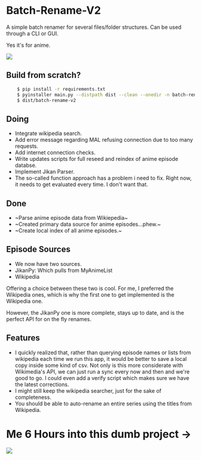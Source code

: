 # Batch-Rename-V2

A simple batch renamer for several files/folder structures. Can be used through a CLI or GUI.

Yes it's for anime.

<img src="https://www.pngkit.com/png/detail/294-2943980_7639058-thumbs-up-anime-meme.png">


## Build from scratch?
```bash
    $ pip install -r requirements.txt
    $ pyinstaller main.py --distpath dist --clean --onedir -n batch-rename-v2
    $ dist/batch-rename-v2
```


## Doing
- Integrate wikipedia search.
- Add error message regarding MAL refusing connection due to too many requests.
- Add internet connection checks.
- Write updates scripts for full reseed and reindex of anime episode databse.
- Implement Jikan Parser.
- The so-called function approach has a problem i need to fix. Right now, it needs to get evaluated every time. I don't want that.

## Done
- ~Parse anime episode data from Wikiepedia~
- ~Created primary data source for anime episodes...phew.~
- ~Create local index of all anime episodes.~

## Episode Sources
- We now have two sources.
- JikanPy: Which pulls from MyAnimeList
- Wikipedia

Offering a choice between these two is cool. For me, I preferred the Wikipedia ones, which is why the first one to get implemented is the Wikipedia one.

However, the JikanPy one is more complete, stays up to date, and is the perfect API for on the fly renames.

## Features
- I quickly realized that, rather than querying episode names or lists from wikipedia each time we run this app, it would be better to save a local copy inside some kind of csv. Not only is this more considerate with Wikimedia's API, we can just run a sync every now and then and we're good to go. I could even add a verify script which makes sure we have the latest corrections.
- I might still keep the wikipedia searcher, just for the sake of completeness.
- You should be able to auto-rename an entire series using the titles from Wikipedia.

# Me 6 Hours into this dumb project ->
<img src="https://i.ytimg.com/vi/jtTBYMvLBbw/maxresdefault.jpg">